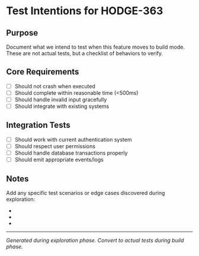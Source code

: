 # Test Intentions for HODGE-363

## Purpose
Document what we intend to test when this feature moves to build mode.
These are not actual tests, but a checklist of behaviors to verify.

## Core Requirements
- [ ] Should not crash when executed
- [ ] Should complete within reasonable time (<500ms)
- [ ] Should handle invalid input gracefully
- [ ] Should integrate with existing systems

## Integration Tests
- [ ] Should work with current authentication system
- [ ] Should respect user permissions
- [ ] Should handle database transactions properly
- [ ] Should emit appropriate events/logs

## Notes
Add any specific test scenarios or edge cases discovered during exploration:

-
-
-

---
*Generated during exploration phase. Convert to actual tests during build phase.*